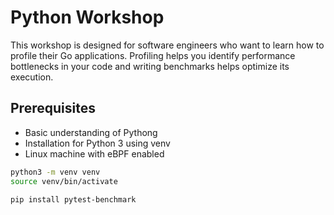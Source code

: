 # Python Workshop

This workshop is designed for software engineers 
who want to learn how to profile their Go applications.
Profiling helps you identify performance bottlenecks in your code and 
writing benchmarks helps optimize its execution.

## Prerequisites

* Basic understanding of Pythong
* Installation for Python 3 using venv
* Linux machine with eBPF enabled

```bash
python3 -m venv venv
source venv/bin/activate
```

```bash
pip install pytest-benchmark
```